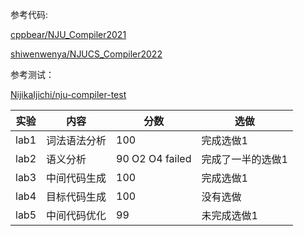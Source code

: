 参考代码:

[cppbear/NJU_Compiler2021 ](https://github.com/cppbear/NJU_Compiler2021)

[shiwenwenya/NJUCS_Compiler2022](https://github.com/shiwenwenya/NJUCS_Compiler2022)

参考测试：

[NijikaIjichi/nju-compiler-test](https://github.com/NijikaIjichi/nju-compiler-test)





| 实验 | 内容         | 分数              | 选做              |
| ---- | ------------ | ----------------- | ----------------- |
| lab1 | 词法语法分析 | 100               | 完成选做1         |
| lab2 | 语义分析     | 90   O2 O4 failed | 完成了一半的选做1 |
| lab3 | 中间代码生成 | 100               | 完成选做1         |
| lab4 | 目标代码生成 | 100               | 没有选做          |
| lab5 | 中间代码优化 | 99                | 未完成选做1       |

